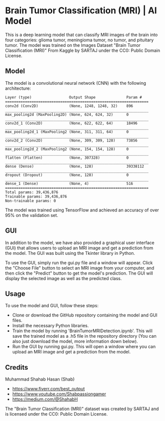 # Brain Tumor Classification (MRI) | AI Model

This is a deep learning model that can classify MRI images of the brain into four categories: glioma tumor, meningioma tumor, no tumor, and pituitary tumor. The model was trained on the Images Dataset "Brain Tumor Classification (MRI)" From Kaggle by SARTAJ under the CC0: Public Domain License.

## Model
The model is a convolutional neural network (CNN) with the following architecture:
```
Layer (type)                 Output Shape              Param #
=================================================================
conv2d (Conv2D)              (None, 1248, 1248, 32)    896
_________________________________________________________________
max_pooling2d (MaxPooling2D) (None, 624, 624, 32)      0
_________________________________________________________________
conv2d_1 (Conv2D)            (None, 622, 622, 64)      18496
_________________________________________________________________
max_pooling2d_1 (MaxPooling2 (None, 311, 311, 64)      0
_________________________________________________________________
conv2d_2 (Conv2D)            (None, 309, 309, 128)     73856
_________________________________________________________________
max_pooling2d_2 (MaxPooling2 (None, 154, 154, 128)     0
_________________________________________________________________
flatten (Flatten)            (None, 307328)            0
_________________________________________________________________
dense (Dense)                (None, 128)               39338112
_________________________________________________________________
dropout (Dropout)            (None, 128)               0
_________________________________________________________________
dense_1 (Dense)              (None, 4)                 516
=================================================================
Total params: 39,436,876
Trainable params: 39,436,876
Non-trainable params: 0
```
The model was trained using TensorFlow and achieved an accuracy of over 95% on the validation set.

## GUI
In addition to the model, we have also provided a graphical user interface (GUI) that allows users to upload an MRI image and get a prediction from the model. The GUI was built using the Tkinter library in Python.

To use the GUI, simply run the gui.py file and a window will appear. Click the "Choose File" button to select an MRI image from your computer, and then click the "Predict" button to get the model's prediction. The GUI will display the selected image as well as the predicted class.

## Usage
To use the model and GUI, follow these steps:
- Clone or download the GitHub repository containing the model and GUI files.
- Install the necessary Python libraries.
- Train the model by running 'BrainTumorMRIDetection.ipynb'. This will save the trained model as a .h5 file in the repository directory (You can also just download the model, more information down below).
- Run the GUI by running gui.py. This will open a window where you can upload an MRI image and get a prediction from the model.

## Credits
Muhammad Shahab Hasan (Shab)
- https://www.fiverr.com/best_output
- https://www.youtube.com/Shabpassiongamer
- https://medium.com/@ShahabH

The "Brain Tumor Classification (MRI)" dataset was created by SARTAJ and is licensed under the CC0: Public Domain License.
